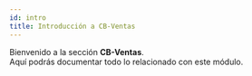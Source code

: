 ```yaml
---
id: intro
title: Introducción a CB-Ventas
---
```


Bienvenido a la sección **CB-Ventas**.  
Aquí podrás documentar todo lo relacionado con este módulo.
